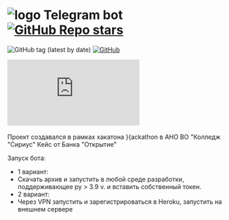 # ![logo](https://raw.githubusercontent.com/otter18/telegram-bot-template/main/img/tg-logo.png) Telegram bot [![GitHub Repo stars](https://img.shields.io/github/stars/otter18/telegram-bot-template?style=social)](https://github.com/otter18/telegram-bot-template/stargazers)

![GitHub tag (latest by date)](https://img.shields.io/github/v/tag/otter18/telegram-bot-template?label=release)
[![GitHub](https://img.shields.io/github/license/otter18/telegram-bot-template)](https://github.com/otter18/telegram-bot-template/blob/main/LICENSE)


![GitHub tag (Презентация)](https://github.com/meepdd/TelegramBot_By_Sirius_Hack/blob/main/Задание%20на%20хакатон.pdf)

Проект создавался в рамках хакатона }{аckathon в АНО ВО "Колледж "Сириус"
Кейс от Банка "Открытие"

Запуск бота: 

- 1 вариант:
- Скачать архив и запустить в любой среде разработки, поддерживающее py > 3.9 v. и вставить собственный токен.
- 2 вариант: 
- Через VPN запустить и зарегистрироваться в Heroku, запустить на внешнем сервере
